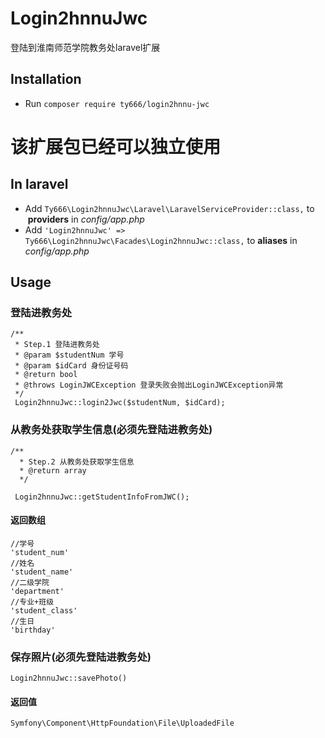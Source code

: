 # Login2hnnuJwc
登陆到淮南师范学院教务处laravel扩展


## Installation 
- Run `composer require ty666/login2hnnu-jwc`

# 该扩展包已经可以独立使用

## In laravel
- Add `Ty666\Login2hnnuJwc\Laravel\LaravelServiceProvider::class,` to  **providers** in *config/app.php*
- Add `'Login2hnnuJwc' => Ty666\Login2hnnuJwc\Facades\Login2hnnuJwc::class,` to **aliases** in *config/app.php*

## Usage
### 登陆进教务处
```
/**
 * Step.1 登陆进教务处
 * @param $studentNum 学号
 * @param $idCard 身份证号码
 * @return bool
 * @throws LoginJWCException 登录失败会抛出LoginJWCException异常
 */
 Login2hnnuJwc::login2Jwc($studentNum, $idCard);
```
### 从教务处获取学生信息(必须先登陆进教务处)
```
/**
  * Step.2 从教务处获取学生信息
  * @return array
  */

 Login2hnnuJwc::getStudentInfoFromJWC();
```
#### 返回数组
```
//学号
'student_num'
//姓名
'student_name'
//二级学院
'department'
//专业+班级
'student_class'
//生日
'birthday'
```
### 保存照片(必须先登陆进教务处)
`Login2hnnuJwc::savePhoto()`
#### 返回值
`Symfony\Component\HttpFoundation\File\UploadedFile`
